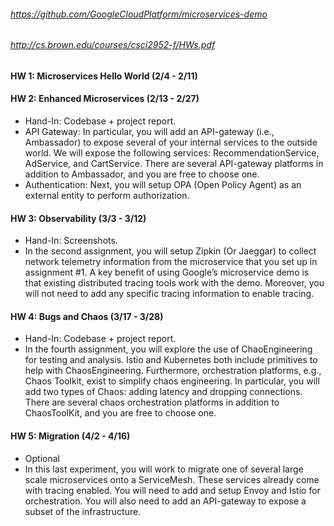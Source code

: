 ###### https://github.com/GoogleCloudPlatform/microservices-demo
###### http://cs.brown.edu/courses/csci2952-f/HWs.pdf

#### HW 1: Microservices Hello World (2/4 - 2/11)

#### HW 2: Enhanced Microservices (2/13 - 2/27)
* Hand-In: Codebase + project report.
* API Gateway: In particular, you will add an API-gateway (i.e., Ambassador) to
expose several of your internal services to the outside world. We will expose the
following services: RecommendationService, AdService, and CartService. There are
several API-gateway platforms in addition to Ambassador, and you are free to choose
one.
* Authentication: Next, you will setup OPA (Open Policy Agent) as an external entity
to perform authorization.

#### HW 3: Observability (3/3 - 3/12)
* Hand-In: Screenshots.
* In the second assignment, you will setup Zipkin (Or Jaeggar) to collect network telemetry
information from the microservice that you set up in assignment #1. A key benefit of using
Google’s microservice demo is that existing distributed tracing tools work with the demo.
Moreover, you will not need to add any specific tracing information to enable tracing.

#### HW 4: Bugs and Chaos (3/17 - 3/28)
* Hand-In: Codebase + project report.
* In the fourth assignment, you will explore the use of ChaoEngineering for testing and analysis. Istio and Kubernetes both include primitives to help with ChaosEngineering. Furthermore, orchestration platforms, e.g., Chaos Toolkit, exist to simplify chaos engineering. In particular, you will add two types of Chaos: adding latency and dropping connections.
There are several chaos orchestration platforms in addition to ChaosToolKit, and you are
free to choose one.

#### HW 5: Migration (4/2 - 4/16)
* Optional 
* In this last experiment, you will work to migrate one of several large scale microservices onto
a ServiceMesh. These services already come with tracing enabled. You will need to add and
setup Envoy and Istio for orchestration. You will also need to add an API-gateway to expose
a subset of the infrastructure.
